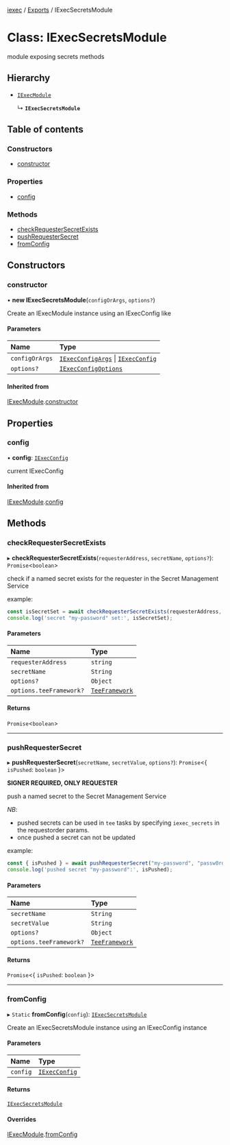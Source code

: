 [iexec](../README.md) / [Exports](../modules.md) / IExecSecretsModule

# Class: IExecSecretsModule

module exposing secrets methods

## Hierarchy

- [`IExecModule`](IExecModule.md)

  ↳ **`IExecSecretsModule`**

## Table of contents

### Constructors

- [constructor](IExecSecretsModule.md#constructor)

### Properties

- [config](IExecSecretsModule.md#config)

### Methods

- [checkRequesterSecretExists](IExecSecretsModule.md#checkrequestersecretexists)
- [pushRequesterSecret](IExecSecretsModule.md#pushrequestersecret)
- [fromConfig](IExecSecretsModule.md#fromconfig)

## Constructors

### constructor

• **new IExecSecretsModule**(`configOrArgs`, `options?`)

Create an IExecModule instance using an IExecConfig like

#### Parameters

| Name | Type |
| :------ | :------ |
| `configOrArgs` | [`IExecConfigArgs`](../interfaces/internal_.IExecConfigArgs.md) \| [`IExecConfig`](IExecConfig.md) |
| `options?` | [`IExecConfigOptions`](../interfaces/internal_.IExecConfigOptions.md) |

#### Inherited from

[IExecModule](IExecModule.md).[constructor](IExecModule.md#constructor)

## Properties

### config

• **config**: [`IExecConfig`](IExecConfig.md)

current IExecConfig

#### Inherited from

[IExecModule](IExecModule.md).[config](IExecModule.md#config)

## Methods

### checkRequesterSecretExists

▸ **checkRequesterSecretExists**(`requesterAddress`, `secretName`, `options?`): `Promise`<`boolean`\>

check if a named secret exists for the requester in the Secret Management Service

example:
```js
const isSecretSet = await checkRequesterSecretExists(requesterAddress, "my-password");
console.log('secret "my-password" set:', isSecretSet);
```

#### Parameters

| Name | Type |
| :------ | :------ |
| `requesterAddress` | `string` |
| `secretName` | `String` |
| `options?` | `Object` |
| `options.teeFramework?` | [`TeeFramework`](../modules/internal_.md#teeframework) |

#### Returns

`Promise`<`boolean`\>

___

### pushRequesterSecret

▸ **pushRequesterSecret**(`secretName`, `secretValue`, `options?`): `Promise`<{ `isPushed`: `boolean`  }\>

**SIGNER REQUIRED, ONLY REQUESTER**

push a named secret to the Secret Management Service

_NB_:
- pushed secrets can be used in `tee` tasks by specifying `iexec_secrets` in the requestorder params.
- once pushed a secret can not be updated

example:
```js
const { isPushed } = await pushRequesterSecret("my-password", "passw0rd");
console.log('pushed secret "my-password":', isPushed);
```

#### Parameters

| Name | Type |
| :------ | :------ |
| `secretName` | `String` |
| `secretValue` | `String` |
| `options?` | `Object` |
| `options.teeFramework?` | [`TeeFramework`](../modules/internal_.md#teeframework) |

#### Returns

`Promise`<{ `isPushed`: `boolean`  }\>

___

### fromConfig

▸ `Static` **fromConfig**(`config`): [`IExecSecretsModule`](IExecSecretsModule.md)

Create an IExecSecretsModule instance using an IExecConfig instance

#### Parameters

| Name | Type |
| :------ | :------ |
| `config` | [`IExecConfig`](IExecConfig.md) |

#### Returns

[`IExecSecretsModule`](IExecSecretsModule.md)

#### Overrides

[IExecModule](IExecModule.md).[fromConfig](IExecModule.md#fromconfig)
